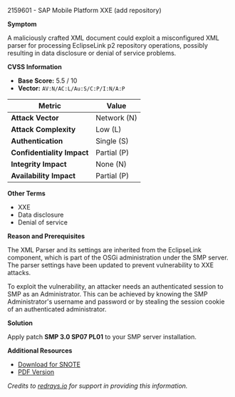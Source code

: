 2159601 - SAP Mobile Platform XXE (add repository)

**Symptom**

A maliciously crafted XML document could exploit a misconfigured XML parser for processing EclipseLink p2 repository operations, possibly resulting in data disclosure or denial of service problems.

**CVSS Information**

- **Base Score:** 5.5 / 10
- **Vector:** `AV:N/AC:L/Au:S/C:P/I:N/A:P`

| Metric                     | Value       |
|----------------------------|-------------|
| **Attack Vector**          | Network (N) |
| **Attack Complexity**      | Low (L)     |
| **Authentication**         | Single (S)  |
| **Confidentiality Impact** | Partial (P) |
| **Integrity Impact**       | None (N)    |
| **Availability Impact**    | Partial (P) |

**Other Terms**

- XXE
- Data disclosure
- Denial of service

**Reason and Prerequisites**

The XML Parser and its settings are inherited from the EclipseLink component, which is part of the OSGi administration under the SMP server. The parser settings have been updated to prevent vulnerability to XXE attacks.

To exploit the vulnerability, an attacker needs an authenticated session to SMP as an Administrator. This can be achieved by knowing the SMP Administrator's username and password or by stealing the session cookie of an authenticated administrator.

**Solution**

Apply patch **SMP 3.0 SP07 PL01** to your SMP server installation.

**Additional Resources**

- [Download for SNOTE](https://notesdownloads.sap.com/note/0040000018055992017)
- [PDF Version](https://userapps.support.sap.com/sap/support/sfm/notes/print/0002159601?language=en-US&token=87011BCD734FB573F5488CC1E3EC3863)

_Credits to [redrays.io](https://redrays.io) for support in providing this information._